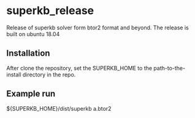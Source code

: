 # superkb_release
Release of superkb solver form btor2 format and beyond. The release is built on ubuntu 18.04 


## Installation

After clone the repository, set the SUPERKB_HOME to the path-to-the-install directory in the repo.

## Example run

${SUPERKB_HOME}/dist/superkb a.btor2

